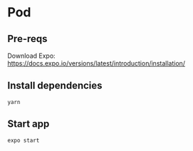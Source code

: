 # Pod

## Pre-reqs
Download Expo: https://docs.expo.io/versions/latest/introduction/installation/

## Install dependencies 
`yarn`

## Start app 
`expo start`
